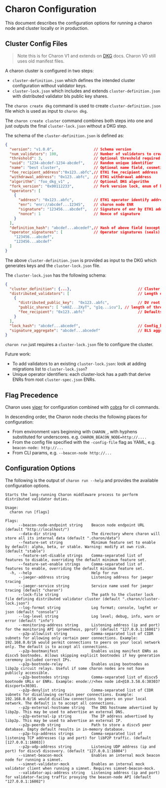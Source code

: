 # Charon Configuration

This document describes the configuration options for running a charon node and cluster locally or in production.

## Cluster Config Files

> Note this is for Charon V1 and extends on [DKG](dkg.md) docs. Charon V0 still uses old manifest files.

A charon cluster is configured in two steps:
- `cluster-definition.json` which defines the intended cluster configuration without validator keys.
- `cluster-lock.json` which includes and extends `cluster-definition.json` with distributed validator bls public key shares.

The `charon create dkg` command is used to create `cluster-definition.json` file which is used as input to `charon dkg`.

The `charon create cluster` command combines both steps into one and just outputs the final `cluster-lock.json` without a DKG step.

The schema of the `cluster-definition.json` is defined as:
```json
{
  "version": "v1.0.0",                  // Schema version
  "num_validators": 100,                // Number of validators to create in cluster.lock
  "threshold": 3,                       // Optional threshold required for signature reconstruction
  "uuid": "1234-abcdef-1234-abcdef",    // Random unique identifier
  "name": "best cluster",               // Optional name field, cosmetic.
  "fee_recipient_address":"0x123..abfc",// ETH1 fee_recipient address
  "withdrawal_address": "0x123..abfc",  // ETH1 withdrawal address
  "algorithm": "foo_dkg_v1" ,           // Optional DKG algorithm
  "fork_version": "0x00112233",         // Fork version lock, enum of known values
  "operators": [
    {
      "address": "0x123..abfc",         // ETH1 operator identify address
      "enr": "enr://abcdef...12345",    // charon node ENR
      "signature": "123456...abcdef",   // Signature of enr by ETH1 address priv key
      "nonce": 1                        // Nonce of signature
    }
  ],
  "definition_hash": "abcdef...abcedef",// Hash of above field (except free text)
  "operator_signatures": [              // Operator signatures (seals) of definition hash
    "123456...abcdef",
    "123456...abcdef"
  ]
}
```

The above `cluster-definition.json` is provided as input to the DKG which generates keys and the `cluster-lock.json` file.

The `cluster-lock.json` has the following schema:
```json
{
  "cluster_definition": {...},                              // Cluster definiition json, identical schema to above,
  "distributed_validators": [                               // Length equaled to num_validators.
    {
      "distributed_public_key":  "0x123..abfc",             // DV root pubkey
      "public_shares": [ "oA8Z...2XyT", "g1q...icu"], // length of threshold
      "fee_recipient": "0x123..abfc"                        // Defaults to withdrawal address if not set, can be edited manually
    }
  ],
  "lock_hash": "abcdef...abcedef",                          // Config_hash plus distributed_validators
  "signature_aggregate": "abcdef...abcedef"                 // BLS aggregate signature of the lock hash signed by each DV pubkey.
}
```

`charon run` just requires a `cluster-lock.json` file to configure the cluster.

Future work:
 - To add validators to an existing `cluster-lock.json`: look at adding migrations list to `cluster-lock.json`?
 - Unique operator identifiers: each cluster-lock has a path that derive ENRs from root `cluster-spec.json` ENRs.

## Flag Precedence

Charon uses [viper](https://github.com/spf13/viper) for configuration combined with [cobra](https://github.com/spf13/cobra)
for cli commands.

In descending order, the Charon node checks the following places for configuration:
- From environment vars beginning with `CHARON_`, with hyphens substituted for underscores. e.g. `CHARON_BEACON_NODE=http://....`
- From the config file specified with the `-config-file` flag as YAML, e.g. `beacon-node: http://...`
- From CLI params, e.g. `--beacon-node http://...`

## Configuration Options
The following is the output of `charon run --help` and provides the available configuration options.

<!-- Code below generated by cmd/cmd_internal_test.go#TestConfigReference. DO NOT EDIT -->
````
Starts the long-running Charon middleware process to perform distributed validator duties.

Usage:
  charon run [flags]

Flags:
      --beacon-node-endpoint string    Beacon node endpoint URL (default "http://localhost/")
      --data-dir string                The directory where charon will store all its internal data (default ".charon/data")
      --feature-set string             Minimum feature set to enable by default: alpha, beta, or stable. Warning: modify at own risk. (default "stable")
      --feature-set-disable strings    Comma-separated list of features to disable, overriding the default minimum feature set.
      --feature-set-enable strings     Comma-separated list of features to enable, overriding the default minimum feature set.
  -h, --help                           Help for run
      --jaeger-address string          Listening address for jaeger tracing
      --jaeger-service string          Service name used for jaeger tracing (default "charon")
      --lock-file string               The path to the cluster lock file defining distributed validator cluster (default ".charon/cluster-lock.json")
      --log-format string              Log format; console, logfmt or json (default "console")
      --log-level string               Log level; debug, info, warn or error (default "info")
      --monitoring-address string      Listening address (ip and port) for the monitoring API (prometheus, pprof) (default "127.0.0.1:16001")
      --p2p-allowlist string           Comma-separated list of CIDR subnets for allowing only certain peer connections. Example: 192.168.0.0/16 would permit connections to peers on your local network only. The default is to accept all connections.
      --p2p-bootmanifest               Enables using manifest ENRs as discv5 bootnodes. Allows skipping explicit bootnodes if key generation ceremony included correct IPs.
      --p2p-bootnode-relay             Enables using bootnodes as libp2p circuit relays. Useful if some charon nodes are not have publicly accessible.
      --p2p-bootnodes strings          Comma-separated list of discv5 bootnode URLs or ENRs. Example: enode://<hex node id>@10.3.58.6:30303?discport=30301.
      --p2p-denylist string            Comma-separated list of CIDR subnets for disallowing certain peer connections. Example: 192.168.0.0/16 would disallow connections to peers on your local network. The default is to accept all connections.
      --p2p-external-hostname string   The DNS hostname advertised by libp2p. This may be used to advertise an external DNS.
      --p2p-external-ip string         The IP address advertised by libp2p. This may be used to advertise an external IP.
      --p2p-peerdb string              Path to store a discv5 peer database. Empty default results in in-memory database.
      --p2p-tcp-address strings        Comma-separated list of listening TCP addresses (ip and port) for libP2P traffic. (default [127.0.0.1:16003])
      --p2p-udp-address string         Listening UDP address (ip and port) for discv5 discovery. (default "127.0.0.1:16004")
      --simnet-beacon-mock             Enables an internal mock beacon node for running a simnet.
      --simnet-validator-mock          Enables an internal mock validator client when running a simnet. Requires simnet-beacon-mock.
      --validator-api-address string   Listening address (ip and port) for validator-facing traffic proxying the beacon-node API (default "127.0.0.1:16002")

````
<!-- Code above generated by cmd/cmd_internal_test.go#TestConfigReference. DO NOT EDIT -->
